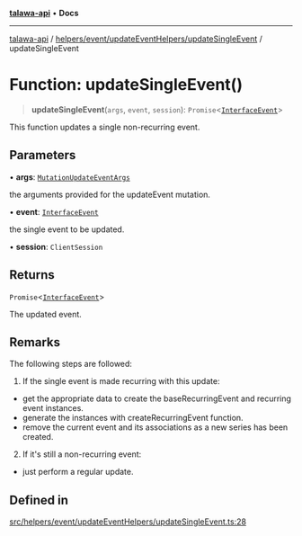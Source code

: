 [**talawa-api**](../../../../../README.md) • **Docs**

***

[talawa-api](../../../../../modules.md) / [helpers/event/updateEventHelpers/updateSingleEvent](../README.md) / updateSingleEvent

# Function: updateSingleEvent()

> **updateSingleEvent**(`args`, `event`, `session`): `Promise`\<[`InterfaceEvent`](../../../../../models/Event/interfaces/InterfaceEvent.md)\>

This function updates a single non-recurring event.

## Parameters

• **args**: [`MutationUpdateEventArgs`](../../../../../types/generatedGraphQLTypes/type-aliases/MutationUpdateEventArgs.md)

the arguments provided for the updateEvent mutation.

• **event**: [`InterfaceEvent`](../../../../../models/Event/interfaces/InterfaceEvent.md)

the single event to be updated.

• **session**: `ClientSession`

## Returns

`Promise`\<[`InterfaceEvent`](../../../../../models/Event/interfaces/InterfaceEvent.md)\>

The updated event.

## Remarks

The following steps are followed:
1. If the single event is made recurring with this update:
  - get the appropriate data to create the baseRecurringEvent and recurring event instances.
  - generate the instances with createRecurringEvent function.
  - remove the current event and its associations as a new series has been created.
2. If it's still a non-recurring event:
  - just perform a regular update.

## Defined in

[src/helpers/event/updateEventHelpers/updateSingleEvent.ts:28](https://github.com/PalisadoesFoundation/talawa-api/blob/fe65d855b3d1e3e4af621340e7e8bfa0325634c1/src/helpers/event/updateEventHelpers/updateSingleEvent.ts#L28)
